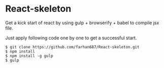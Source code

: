 # React-skeleton
Get a kick start of react by using gulp + browserify + babel to compile jsx file.

Just apply following code one by one to get a successful start.
```
$ git clone https://github.com/farhan687/React-skeleton.git
$ npm install
$ npm install -g gulp
$ gulp
```
